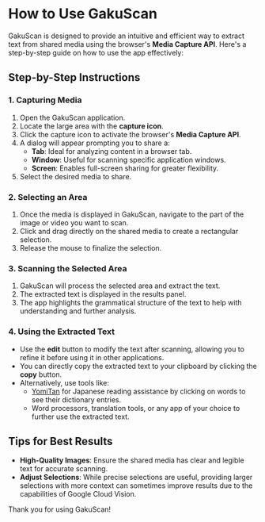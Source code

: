 # How to Use GakuScan

GakuScan is designed to provide an intuitive and efficient way to extract text from shared media using the browser's **Media Capture API**. Here's a step-by-step guide on how to use the app effectively:

## Step-by-Step Instructions

### 1. Capturing Media
1. Open the GakuScan application.
2. Locate the large area with the **capture icon**.
3. Click the capture icon to activate the browser's **Media Capture API**.
4. A dialog will appear prompting you to share a:
   - **Tab**: Ideal for analyzing content in a browser tab.
   - **Window**: Useful for scanning specific application windows.
   - **Screen**: Enables full-screen sharing for greater flexibility.
5. Select the desired media to share.

### 2. Selecting an Area
1. Once the media is displayed in GakuScan, navigate to the part of the image or video you want to scan.
2. Click and drag directly on the shared media to create a rectangular selection.
3. Release the mouse to finalize the selection.

### 3. Scanning the Selected Area
1. GakuScan will process the selected area and extract the text.
2. The extracted text is displayed in the results panel.
3. The app highlights the grammatical structure of the text to help with understanding and further analysis.

### 4. Using the Extracted Text
- Use the **edit** button to modify the text after scanning, allowing you to refine it before using it in other applications.
- You can directly copy the extracted text to your clipboard by clicking the **copy** button.
- Alternatively, use tools like:
   - [YomiTan](https://yomitan.wiki/) for Japanese reading assistance by clicking on words to see their dictionary entries.
   - Word processors, translation tools, or any app of your choice to further use the extracted text.

## Tips for Best Results
- **High-Quality Images**: Ensure the shared media has clear and legible text for accurate scanning.
- **Adjust Selections**: While precise selections are useful, providing larger selections with more context can sometimes improve results due to the capabilities of Google Cloud Vision.

Thank you for using GakuScan!